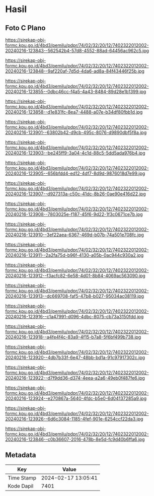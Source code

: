 # Hasil

## Foto C Plano

https://sirekap-obj-formc.kpu.go.id/4bd3/pemilu/pdpr/74/02/32/20/12/7402322012002-20240216-123843--562542b4-57d8-4552-88ad-64456ac962c5.jpg

https://sirekap-obj-formc.kpu.go.id/4bd3/pemilu/pdpr/74/02/32/20/12/7402322012002-20240216-123848--9af220af-7d5d-4da6-ad8a-84f43446f25b.jpg

https://sirekap-obj-formc.kpu.go.id/4bd3/pemilu/pdpr/74/02/32/20/12/7402322012002-20240216-123855--0dbc46cc-f4a5-4a43-8484-89d28e1b1399.jpg

https://sirekap-obj-formc.kpu.go.id/4bd3/pemilu/pdpr/74/02/32/20/12/7402322012002-20240216-123858--d1e831fc-8ea7-4488-a07e-b34df80fbb1d.jpg

https://sirekap-obj-formc.kpu.go.id/4bd3/pemilu/pdpr/74/02/32/20/12/7402322012002-20240216-123901--63802b42-d9cb-495c-8076-d9890dbf5f8a.jpg

https://sirekap-obj-formc.kpu.go.id/4bd3/pemilu/pdpr/74/02/32/20/12/7402322012002-20240216-123903--be245ff9-3a04-4c1d-88c5-5dd5ada976b4.jpg

https://sirekap-obj-formc.kpu.go.id/4bd3/pemilu/pdpr/74/02/32/20/12/7402322012002-20240216-123905--656bfdd4-ed12-4df7-8d9d-9876018d7e99.jpg

https://sirekap-obj-formc.kpu.go.id/4bd3/pemilu/pdpr/74/02/32/20/12/7402322012002-20240216-123907--d927313a-c50c-41dc-8b26-0ae90e416d22.jpg

https://sirekap-obj-formc.kpu.go.id/4bd3/pemilu/pdpr/74/02/32/20/12/7402322012002-20240216-123908--7803025e-f187-45f6-9d22-1f3c0671ce7b.jpg

https://sirekap-obj-formc.kpu.go.id/4bd3/pemilu/pdpr/74/02/32/20/12/7402322012002-20240216-123910--3ef22aea-6367-469d-b07b-74a501e708fc.jpg

https://sirekap-obj-formc.kpu.go.id/4bd3/pemilu/pdpr/74/02/32/20/12/7402322012002-20240216-123911--2a2fa75d-b96f-4130-a05b-0ac944c930a2.jpg

https://sirekap-obj-formc.kpu.go.id/4bd3/pemilu/pdpr/74/02/32/20/12/7402322012002-20240216-123912--f3acfc82-6e58-4d01-8b84-4069ac563090.jpg

https://sirekap-obj-formc.kpu.go.id/4bd3/pemilu/pdpr/74/02/32/20/12/7402322012002-20240216-123913--dc669708-faf5-47b8-b027-95034ac08119.jpg

https://sirekap-obj-formc.kpu.go.id/4bd3/pemilu/pdpr/74/02/32/20/12/7402322012002-20240216-123916--c1a47991-d096-4dbc-8075-cb73a3150fdd.jpg

https://sirekap-obj-formc.kpu.go.id/4bd3/pemilu/pdpr/74/02/32/20/12/7402322012002-20240216-123918--a4fe4f4c-83a9-4f15-b7a8-5f6bf499b738.jpg

https://sirekap-obj-formc.kpu.go.id/4bd3/pemilu/pdpr/74/02/32/20/12/7402322012002-20240216-123920--4db7b33f-6e47-48bb-bd1a-91c97917302c.jpg

https://sirekap-obj-formc.kpu.go.id/4bd3/pemilu/pdpr/74/02/32/20/12/7402322012002-20240216-123922--d7f9dd36-d374-4eea-a2a6-49eb0f487fe6.jpg

https://sirekap-obj-formc.kpu.go.id/4bd3/pemilu/pdpr/74/02/32/20/12/7402322012002-20240216-123924--e270867a-5640-4fdc-b5e0-6d04137285a9.jpg

https://sirekap-obj-formc.kpu.go.id/4bd3/pemilu/pdpr/74/02/32/20/12/7402322012002-20240216-123926--6d6c3084-1185-4fef-901e-6254ccf22da3.jpg

https://sirekap-obj-formc.kpu.go.id/4bd3/pemilu/pdpr/74/02/32/20/12/7402322012002-20240216-123846--c0b36607-2016-478b-8e5d-fc9d40b6ffa6.jpg


## Metadata

| Key        | Value               |
| ---------- | ------------------- |
| Time Stamp | 2024-02-17 13:05:41 |
| Kode Dapil | 7401                |



